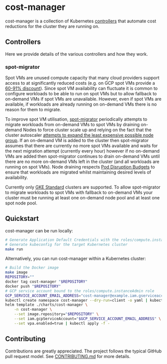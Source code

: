 # cost-manager

cost-manager is a collection of Kubernetes
[controllers](https://kubernetes.io/docs/concepts/architecture/controller/) that automate cost
reductions for the cluster they are running on.

## Controllers

Here we provide details of the various controllers and how they work.

### spot-migrator

Spot VMs are unused compute capacity that many cloud providers support access to at significantly
reduced costs (e.g. on GCP spot VMs provide a [60-91%
discount](https://cloud.google.com/compute/docs/instances/spot#pricing)). Since spot VM availability
can fluctuate it is common to configure workloads to be able to run on spot VMs but to allow
fallback to on-demand VMs if spot VMs are unavailable. However, even if spot VMs are available, if
workloads are already running on on-demand VMs there is no reason for them to migrate.

To improve spot VM utilisation, [spot-migrator](./pkg/controller/spot_migrator.go) periodically
attempts to migrate workloads from on-demand VMs to spot VMs by draining on-demand Nodes to force
cluster scale up and relying on the fact that the cluster autoscaler [attempts to expand the least
expensive possible node
group](https://github.com/kubernetes/autoscaler/blob/600cda52cf764a1f08b06fc8cc29b1ef95f13c76/cluster-autoscaler/proposals/pricing.md).
If an on-demand VM is added to the cluster then spot-migrator assumes that there are currently no
more spot VMs available and waits for the next migration attempt (currently every hour) however if
no on-demand VMs are added then spot-migrator continues to drain on-demand VMs until there are no
more on-demand VMs left in the cluster (and all workloads are running on spot VMs). Node draining
respects [Pod Disruption Budgets](https://kubernetes.io/docs/concepts/workloads/pods/disruptions/)
to ensure that workloads are migrated whilst maintaining desired levels of availability.

Currently only [GKE
Standard](https://cloud.google.com/kubernetes-engine/docs/concepts/types-of-clusters) clusters are
supported. To allow spot-migrator to migrate workloads to spot VMs with fallback to on-demand VMs
your cluster must be running at least one on-demand node pool and at least one spot node pool.

## Quickstart

cost-manager can be run locally:

```sh
# Generate Application Default Credentials with the roles/compute.instanceAdmin role
# Generate kubeconfig for the target Kubernetes cluster
make run
```

Alternatively, you can run cost-manager within a Kubernetes cluster:

```sh
# Build the Docker image
make image
REPOSITORY=""
docker tag cost-manager "$REPOSITORY"
docker push "$REPOSITORY"
# GCP service account bound to the roles/compute.instanceAdmin role
GCP_SERVICE_ACCOUNT_EMAIL_ADDRESS="cost-manager@example.iam.gserviceaccount.com"
kubectl create namespace cost-manager --dry-run=client -o yaml | kubectl apply -f
helm template ./charts/cost-manager \
    -n cost-manager \
    --set image.repository="$REPOSITORY" \
    --set iam.gcpServiceAccount="$GCP_SERVICE_ACCOUNT_EMAIL_ADDRESS" \
    --set vpa.enabled=true | kubectl apply -f -
```

## Contributing

Contributions are greatly appreciated. The project follows the typical GitHub pull request model.
See [CONTRIBUTING.md](CONTRIBUTING.md) for more details.
